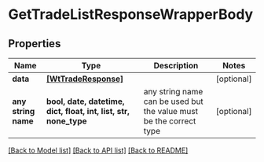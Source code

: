 # GetTradeListResponseWrapperBody


## Properties
Name | Type | Description | Notes
------------ | ------------- | ------------- | -------------
**data** | [**[WtTradeResponse]**](WtTradeResponse.md) |  | [optional] 
**any string name** | **bool, date, datetime, dict, float, int, list, str, none_type** | any string name can be used but the value must be the correct type | [optional]

[[Back to Model list]](../README.md#documentation-for-models) [[Back to API list]](../README.md#documentation-for-api-endpoints) [[Back to README]](../README.md)


